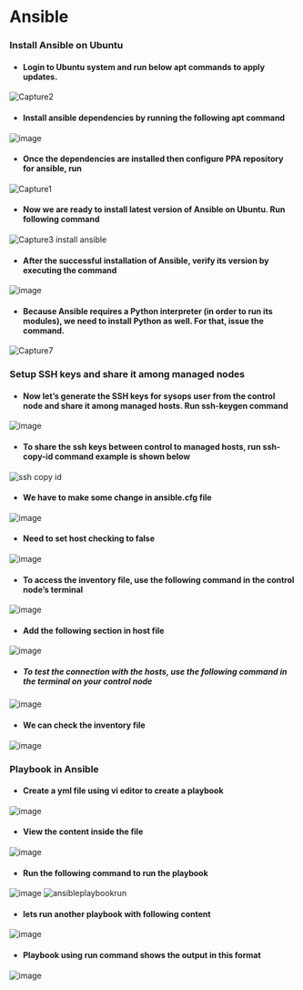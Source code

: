 # Ansible
### Install Ansible on Ubuntu
- #### Login to Ubuntu system and run below apt commands to apply updates.
![Capture2](https://user-images.githubusercontent.com/103022040/178237593-80179cc8-7b5f-4236-ac0f-776e59564628.JPG)
- #### Install ansible dependencies by running the following apt command
![image](https://user-images.githubusercontent.com/103022040/178241476-db2a5c45-f6f6-403e-8e5f-d4d13a84f1ef.png)
- #### Once the dependencies are installed then configure PPA repository for ansible, run
![Capture1](https://user-images.githubusercontent.com/103022040/178238352-5005fea4-0e62-4fbe-a0d1-181a9db2f23c.JPG)
- #### Now we are ready to install latest version of Ansible on Ubuntu. Run following command
![Capture3 install ansible](https://user-images.githubusercontent.com/103022040/178238928-82d9ce45-80b7-4119-ab69-3d3b6a7a2d74.JPG)
- #### After the successful installation of Ansible, verify its version by executing the command
![image](https://user-images.githubusercontent.com/103022040/178240851-e1497711-dc53-42f7-9ab2-c5191481b98f.png)
- #### Because Ansible requires a Python interpreter (in order to run its modules), we need to install Python as well. For that, issue the command.
![Capture7](https://user-images.githubusercontent.com/103022040/178242299-a546b2bf-0e76-4abd-852a-9822fb78ca50.JPG)
### Setup SSH keys and share it among managed nodes
- #### Now let’s generate the SSH keys for sysops user from the control node and share it among managed hosts. Run  ssh-keygen command
![image](https://user-images.githubusercontent.com/103022040/178242653-3b2c294b-62f9-4f65-aa83-9dccd410db32.png)
- #### To share the ssh keys between control to managed hosts, run ssh-copy-id command example is shown below
![ssh copy id](https://user-images.githubusercontent.com/103022040/178243050-e74e2a71-235c-434d-8af0-4f2ddfcb6a7d.JPG)
- #### We have to make some change in ansible.cfg file
![image](https://user-images.githubusercontent.com/103022040/178245694-a3629679-3105-4f1b-99d3-8afb0edd2983.png)
- #### Need to set host checking to false
![image](https://user-images.githubusercontent.com/103022040/178246059-50cece08-6ba6-4763-9c78-4855e80464a1.png)
- #### To access the inventory file, use the following command in the control node’s terminal
![image](https://user-images.githubusercontent.com/103022040/178247400-d580491c-cac5-48df-9272-9959a648db47.png)
- #### Add the following section in host file
![image](https://user-images.githubusercontent.com/103022040/178247531-95182b18-4ac2-442d-a497-77c8dff7dade.png)
 - ##### To test the connection with the hosts, use the following command in the terminal on your control node
![image](https://user-images.githubusercontent.com/103022040/178255272-d164a820-b147-4d32-a7dd-840875ef4b8b.png)
- #### We can check the inventory file
![image](https://user-images.githubusercontent.com/103022040/178259659-52bba6c7-2f29-465f-ab8c-dce8616803f0.png)
### Playbook in Ansible
- #### Create a yml file using vi editor to create a playbook 
![image](https://user-images.githubusercontent.com/103022040/178264078-72c6b739-eb10-485b-8993-f2f2b4cd07fe.png)
- #### View the content inside the file 
![image](https://user-images.githubusercontent.com/103022040/178264744-934fc5df-d4c4-4db4-917e-e1c58bffa426.png)
- #### Run the following command to run the playbook 
![image](https://user-images.githubusercontent.com/103022040/178412988-b262b766-35d9-46c5-933e-69e5a254600f.png)
![ansibleplaybookrun](https://user-images.githubusercontent.com/103022040/178413087-6ebc560f-570e-4ad6-a341-8ab019efcf3d.JPG)
- #### lets run another playbook with following content
![image](https://user-images.githubusercontent.com/103022040/178416933-2bd61543-8d92-4a84-9dde-dd5aa903c42b.png)
- #### Playbook using run command shows the output in this format
![image](https://user-images.githubusercontent.com/103022040/178417503-a60a6fb5-3308-41cd-82df-4c4ae718f348.png)


